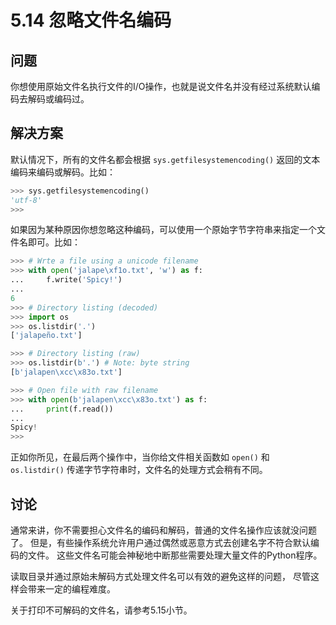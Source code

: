 # 5.14 忽略文件名编码

## 问题

你想使用原始文件名执行文件的I/O操作，也就是说文件名并没有经过系统默认编码去解码或编码过。

## 解决方案

默认情况下，所有的文件名都会根据 `sys.getfilesystemencoding()` 返回的文本编码来编码或解码。比如：

```python
>>> sys.getfilesystemencoding()
'utf-8'
>>>
```

如果因为某种原因你想忽略这种编码，可以使用一个原始字节字符串来指定一个文件名即可。比如：

```python
>>> # Wrte a file using a unicode filename
>>> with open('jalape\xf1o.txt', 'w') as f:
...     f.write('Spicy!')
...
6
>>> # Directory listing (decoded)
>>> import os
>>> os.listdir('.')
['jalapeño.txt']

>>> # Directory listing (raw)
>>> os.listdir(b'.') # Note: byte string
[b'jalapen\xcc\x83o.txt']

>>> # Open file with raw filename
>>> with open(b'jalapen\xcc\x83o.txt') as f:
...     print(f.read())
...
Spicy!
>>>
```

正如你所见，在最后两个操作中，当你给文件相关函数如 `open()` 和 `os.listdir()` 传递字节字符串时，文件名的处理方式会稍有不同。

## 讨论

通常来讲，你不需要担心文件名的编码和解码，普通的文件名操作应该就没问题了。 但是，有些操作系统允许用户通过偶然或恶意方式去创建名字不符合默认编码的文件。 这些文件名可能会神秘地中断那些需要处理大量文件的Python程序。

读取目录并通过原始未解码方式处理文件名可以有效的避免这样的问题， 尽管这样会带来一定的编程难度。

关于打印不可解码的文件名，请参考5.15小节。